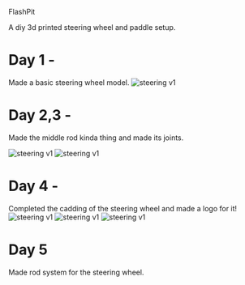 FlashPit

A diy 3d printed steering wheel and paddle setup.


# Day 1 - 
Made a basic steering wheel model.
![steering v1](https://hc-cdn.hel1.your-objectstorage.com/s/v3/e13646c0662973d28895bdcb4cd34937489918e3_screenshot_2025-04-29_at_12.17.41___am.png)

# Day 2,3 - 
Made the middle rod kinda thing and made its joints. 

![steering v1](https://hc-cdn.hel1.your-objectstorage.com/s/v3/168a2237d0dd289ba18ed3deebfaef5ba1373bc2_screenshot_2025-04-29_at_10.42.56___pm.png)
![steering v1](https://hc-cdn.hel1.your-objectstorage.com/s/v3/6915d83101760e254f7d72160301b2df9e740bb1_screenshot_2025-04-29_at_10.42.45___pm.png)

# Day 4 - 
Completed the cadding of the steering wheel and made a logo for it!
<br>
![steering v1](https://hc-cdn.hel1.your-objectstorage.com/s/v3/4586c4cbe92fb2565290c0f55cd18f436b40894e_screenshot_2025-05-03_at_11.29.14___pm__1_.png)
![steering v1](https://hc-cdn.hel1.your-objectstorage.com/s/v3/bdcaddd59bea0f635881cc112b65a657ff887564_screenshot_2025-05-03_at_11.26.46___pm.png)
![steering v1](https://hc-cdn.hel1.your-objectstorage.com/s/v3/a2f27c057b4a908347a7bd489e1af4ea03c4e6e6_screenshot_2025-05-03_at_11.13.19___pm__1_.png)

# Day 5
Made rod system for the steering wheel.